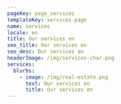 ```yaml
---
pageKey: page_services
templateKey: services-page
name: services
locale: en
title: Our services en
seo_title: Our services en
seo_desc: Our services en
headerImage: /img/services-char.png
services:
  blurbs:
    - image: /img/real-estate.png
      text: Our services en
      title: Our services en
---
```


